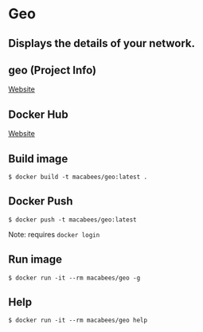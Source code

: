 # Geo
## Displays the details of your network.

## geo (Project Info)
[Website](https://github.com/alexanderepstein/Bash-Snippets)

## Docker Hub
[Website](https://hub.docker.com/r/macabees/geo/)

## Build image
`$ docker build -t macabees/geo:latest .`

## Docker Push
`$ docker push -t macabees/geo:latest`

Note: requires `docker login`

## Run image
`$ docker run -it --rm macabees/geo -g`

## Help
`$ docker run -it --rm macabees/geo help`
